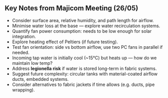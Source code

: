 ## Key Notes from Majicom Meeting (26/05)

- Consider surface area, relative humidity, and path length for airflow.
- Minimise water loss at the base — explore water recirculation systems.
- Quantify fan power consumption: needs to be low enough for solar integration.
- Explore heating effect of Peltiers (if future testing).
- Test fan orientation: side vs bottom airflow, use two PC fans in parallel if needed.
- Incoming tap water is initially cool (~15°C) but heats up — how do we maintain low temp?
- Address **legionella risk** if water is stored long-term in fabric systems.
- Suggest future complexity: circular tanks with material-coated airflow ducts, embedded systems.
- Consider alternatives to fabric jackets if time allows (e.g. ducts, pipe wrapping).

